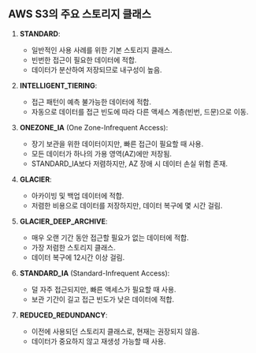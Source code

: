 ## AWS S3의 주요 스토리지 클래스

1. **STANDARD**: 
   - 일반적인 사용 사례를 위한 기본 스토리지 클래스.
   - 빈번한 접근이 필요한 데이터에 적합.
   - 데이터가 분산하여 저장되므로 내구성이 높음.

2. **INTELLIGENT_TIERING**: 
   - 접근 패턴이 예측 불가능한 데이터에 적합.
   - 자동으로 데이터를 접근 빈도에 따라 다른 액세스 계층(빈번, 드문)으로 이동.

3. **ONEZONE_IA** (One Zone-Infrequent Access): 
   - 장기 보관을 위한 데이터이지만, 빠른 접근이 필요할 때 사용.
   - 모든 데이터가 하나의 가용 영역(AZ)에만 저장됨.
   - STANDARD_IA보다 저렴하지만, AZ 장애 시 데이터 손실 위험 존재.

4. **GLACIER**: 
   - 아카이빙 및 백업 데이터에 적합.
   - 저렴한 비용으로 데이터를 저장하지만, 데이터 복구에 몇 시간 걸림.

5. **GLACIER_DEEP_ARCHIVE**: 
   - 매우 오랜 기간 동안 접근할 필요가 없는 데이터에 적합.
   - 가장 저렴한 스토리지 클래스.
   - 데이터 복구에 12시간 이상 걸림.

6. **STANDARD_IA** (Standard-Infrequent Access): 
   - 덜 자주 접근되지만, 빠른 액세스가 필요할 때 사용.
   - 보관 기간이 길고 접근 빈도가 낮은 데이터에 적합.

7. **REDUCED_REDUNDANCY**: 
   - 이전에 사용되던 스토리지 클래스로, 현재는 권장되지 않음.
   - 데이터가 중요하지 않고 재생성 가능할 때 사용.

